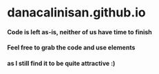 # danacalinisan.github.io

#### Code is left as-is, neither of us have time to finish
#### Feel free to grab the code and use elements
#### as I still find it to be quite attractive :)

